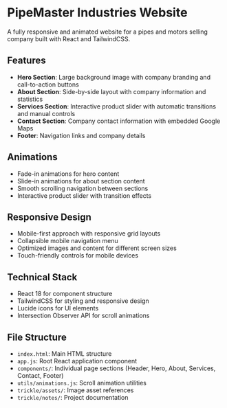 # PipeMaster Industries Website

A fully responsive and animated website for a pipes and motors selling company built with React and TailwindCSS.

## Features

- **Hero Section**: Large background image with company branding and call-to-action buttons
- **About Section**: Side-by-side layout with company information and statistics
- **Services Section**: Interactive product slider with automatic transitions and manual controls
- **Contact Section**: Company contact information with embedded Google Maps
- **Footer**: Navigation links and company details

## Animations

- Fade-in animations for hero content
- Slide-in animations for about section content
- Smooth scrolling navigation between sections
- Interactive product slider with transition effects

## Responsive Design

- Mobile-first approach with responsive grid layouts
- Collapsible mobile navigation menu
- Optimized images and content for different screen sizes
- Touch-friendly controls for mobile devices

## Technical Stack

- React 18 for component structure
- TailwindCSS for styling and responsive design
- Lucide icons for UI elements
- Intersection Observer API for scroll animations

## File Structure

- `index.html`: Main HTML structure
- `app.js`: Root React application component
- `components/`: Individual page sections (Header, Hero, About, Services, Contact, Footer)
- `utils/animations.js`: Scroll animation utilities
- `trickle/assets/`: Image asset references
- `trickle/notes/`: Project documentation
